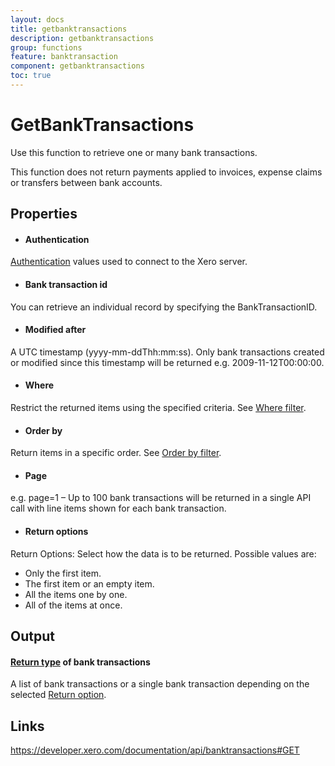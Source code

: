 ```yaml
---
layout: docs
title: getbanktransactions
description: getbanktransactions
group: functions
feature: banktransaction
component: getbanktransactions
toc: true
---
```

GetBankTransactions
============

Use this function to retrieve one or many bank transactions.

This function does not return payments applied to invoices, expense claims or transfers between bank accounts.

Properties
----------

- #### Authentication
[Authentication](../../../Common/Authentication/Index.md) values used to connect to the Xero server.
- #### Bank transaction id
You can retrieve an individual record by specifying the BankTransactionID.
- #### Modified after
A UTC timestamp (yyyy-mm-ddThh:mm:ss). Only bank transactions created or modified since this timestamp will be returned e.g. 2009-11-12T00:00:00.
- #### Where
Restrict the returned items using the specified criteria. See [Where filter](../../../Common/Filters/Where/Index.md).
- #### Order by
Return items in a specific order. See [Order by filter](../../../Common/Filters/OrderBy/Index.md).
- #### Page
e.g. page=1 – Up to 100 bank transactions will be returned in a single API call with line items shown for each bank transaction.
- #### Return options
Return Options: Select how the data is to be returned. Possible values are:
  * Only the first item.
  * The first item or an empty item. 
  * All the items one by one.
  * All of the items at once.


Output
-----
#### [Return type](#return-options) of bank transactions
A list of bank transactions or a single bank transaction depending on the selected [Return option](#return-options).

Links
-----

https://developer.xero.com/documentation/api/banktransactions#GET
